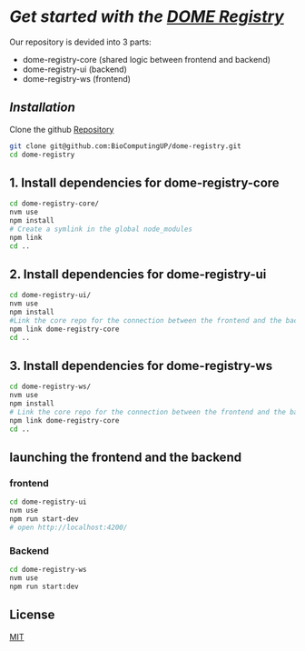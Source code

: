 # *Get started with the* *[DOME Registry](registry.dome-ml.org)*

Our repository is devided into 3 parts:
- dome-registry-core (shared logic between frontend and backend)
- dome-registry-ui (backend)
- dome-registry-ws (frontend) 



## *Installation*

Clone the github [Repository](https://github.com/BioComputingUP/dome-registry/)


```sh
git clone git@github.com:BioComputingUP/dome-registry.git
cd dome-registry
```

## 1. Install dependencies for dome-registry-core

```sh
cd dome-registry-core/
nvm use
npm install
# Create a symlink in the global node_modules
npm link
cd ..
```
## 2. Install dependencies for dome-registry-ui

```sh
cd dome-registry-ui/
nvm use
npm install
#Link the core repo for the connection between the frontend and the backend
npm link dome-registry-core
cd ..
```
## 3. Install dependencies for dome-registry-ws

```bash
cd dome-registry-ws/
nvm use
npm install
# Link the core repo for the connection between the frontend and the backend
npm link dome-registry-core
cd ..
```


## launching the frontend and the backend 
### frontend
```sh
cd dome-registry-ui
nvm use
npm run start-dev
# open http://localhost:4200/
```
### Backend
```sh
cd dome-registry-ws
nvm use
npm run start:dev
```


## License

[MIT](https://choosealicense.com/licenses/mit/)

